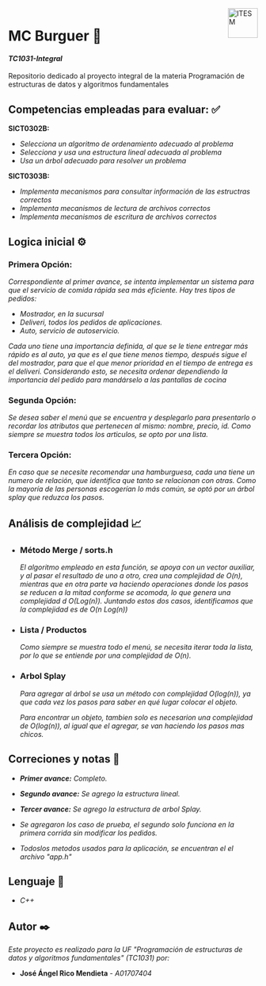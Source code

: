 
<a href="#">
    <img src="https://javier.rodriguez.org.mx/itesm/2014/tecnologico-de-monterrey-black.png" alt="ITESM" title="ITESM" align="right" height="60" />
</a>

# **MC Burguer** 🍔

#### **_TC1031-Integral_**
Repositorio dedicado al proyecto integral de la materia Programación de estructuras de datos y algoritmos fundamentales

## **Competencias empleadas para evaluar:** ✅
**SICT0302B:**
* _Selecciona un algoritmo de ordenamiento adecuado al problema_
* _Selecciona y usa una estructura lineal adecuada al problema_
* _Usa un árbol adecuado para resolver un problema_


**SICT0303B:**
* _Implementa mecanismos para consultar información de las estructras correctos_
* _Implementa mecanismos de lectura de archivos correctos_
* _Implementa mecanismos de escritura de archivos correctos_


## **Logica inicial** ⚙️ 
### **Primera Opción:**
_Correspondiente al primer avance, se intenta implementar un sistema para que el servicio de comida rápida sea más eficiente. Hay tres tipos de pedidos:_
*   _Mostrador, en la sucursal_
*   _Deliveri, todos los pedidos de aplicaciones._
*   _Auto, servicio de autoservicio._

_Cada uno tiene una importancia definida, al que se le tiene entregar más rápido es al auto, ya que es el que tiene menos tiempo, después sigue el del mostrador, para que el que menor prioridad en  el tiempo de entrega es el deliveri. Considerando esto, se necesita ordenar dependiendo la importancia del pedido para mandárselo a las pantallas de cocina_


### **Segunda Opción:** 
_Se desea saber el menú que se encuentra y desplegarlo para presentarlo o recordar los atributos que pertenecen al mismo: nombre, precio, id. Como siempre se muestra todos los articulos, se opto por una lista._


### **Tercera Opción:** 
_En caso que se necesite recomendar una hamburguesa, cada una tiene un numero de relación, que identifica que tanto se relacionan con otras. Como la mayoría de las personas escogerían lo más común, se optó por un árbol splay que reduzca los pasos._


## **Análisis de complejidad** 📈 

*   ### **Método Merge / sorts.h**
    _El algoritmo empleado en esta función, se apoya con un vector auxiliar, y al pasar el resultado de uno a otro, crea una complejidad de O(n), mientras que en otra parte va haciendo operaciones donde los pasos se reducen a la mitad conforme se acomoda, lo que genera una complejidad d O(Log(n)). Juntando estos dos casos, identificamos que la complejidad es de O(n Log(n))_
*   ### **Lista / Productos**
    _Como siempre se muestra todo el menú, se necesita iterar toda la lista, por lo que se entiende por una complejidad de O(n)._
*   ### **Arbol Splay**
    _Para agregar al árbol se usa un método con complejidad O(log(n)), ya que cada vez los pasos para saber en qué lugar colocar el objeto._

    _Para encontrar un objeto, tambien solo es necesarion una complejidad de O(log(n)), al igual que el agregar, se van haciendo los pasos mas chicos._


## **Correciones y notas** 📌
* _**Primer avance:** Completo._

* _**Segundo avance:** Se agrego la estructura lineal._

* _**Tercer avance:** Se agrego la estructura de arbol Splay._

* _Se agregaron los caso de prueba, el segundo solo funciona en la primera corrida sin modificar los pedidos._

* _Todoslos metodos usados para la aplicación, se encuentran el el archivo "app.h"_

## **Lenguaje** 👅
*  *C++*

## **Autor** ✒️
_Este proyecto es realizado para la UF "Programación de estructuras de datos y algoritmos fundamentales" (TC1031) por:_
* **José Ángel Rico Mendieta** - *A01707404*
